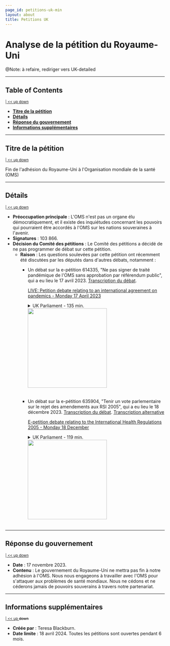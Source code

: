 ```yaml
---
page_id: petitions-uk-min
layout: about
title: Petitions UK
---
```


# Analyse de la pétition du Royaume-Uni
<!-- #region -->
<!-- @#analyse-de-la-pétition-du-royaume-uni -->
<!-- #endregion -->

@Note: à refaire, rediriger vers UK-detailed

---
## Table of Contents
<!-- #region -->
<sup>[ | ](#analyse-de-la-pétition-du-royaume-uni)[ << ](#table-of-contents)[ up ](#analyse-de-la-pétition-du-royaume-uni)[ down ](#titre-de-la-pétition)</sup>
<!-- #endregion -->
<!-- #region -->

- **[Titre de la pétition](#titre-de-la-pétition)**
- **[Détails](#détails)**
- **[Réponse du gouvernement](#réponse-du-gouvernement)**
- **[Informations supplémentaires](#informations-supplémentaires)**
<!-- #endregion -->

---
## Titre de la pétition
<!-- #region -->
<!-- @#titre-de-la-pétition -->
<sup>[ | ](#analyse-de-la-pétition-du-royaume-uni)[ << ](#table-of-contents)[ up ](#table-of-contents)[ down ](#détails)</sup>
<!-- #endregion -->
Fin de l'adhésion du Royaume-Uni à l'Organisation mondiale de la santé (OMS)

---
## Détails
<!-- #region -->
<!-- @#détails -->
<sup>[ | ](#analyse-de-la-pétition-du-royaume-uni)[ << ](#table-of-contents)[ up ](#titre-de-la-pétition)[ down ](#réponse-du-gouvernement)</sup>
<!-- #endregion -->
- **Préoccupation principale** : L'OMS n'est pas un organe élu démocratiquement, et il existe des inquiétudes concernant les pouvoirs qui pourraient être accordés à l'OMS sur les nations souveraines à l'avenir.
- **Signatures** : 103 866.
- **Décision du Comité des pétitions** : Le Comité des pétitions a décidé de ne pas programmer de débat sur cette pétition.
  - **Raison** : Les questions soulevées par cette pétition ont récemment été discutées par les députés dans d'autres débats, notamment :
    - Un débat sur la e-pétition 614335, "Ne pas signer de traité pandémique de l'OMS sans approbation par référendum public", qui a eu lieu le 17 avril 2023. [Transcription du débat](https://hansard.parliament.uk/commons/2023-04-17/debates/12BE683F-A25C-46E5-9FE9-B9C12CCDA9B7/PandemicPreventionPreparednessAndResponseInternationalAgreement).

      [LIVE: Petition debate relating to an international agreement on pandemics - Monday 17 April 2023](https://www.youtube.com/watch?v=T4XIl4kwynE)
      <!-- #region -->
      <details> <summary>
      UK Parliament - 135 min.
      <br/>
      <image src="https://i.ytimg.com/vi/T4XIl4kwynE/maxresdefault.jpg" width=250/>
      </summary>
      <image src="https://i.ytimg.com/vi/T4XIl4kwynE/maxresdefault.jpg"/>
      </details> <br/>

      <!-- #endregion -->

    - Un débat sur la e-pétition 635904, "Tenir un vote parlementaire sur le rejet des amendements aux RSI 2005", qui a eu lieu le 18 décembre 2023. [Transcription du débat](https://hansard.parliament.uk/commons/2023-12-18/debates/945EBBB4-D052-4CF7-8109-B39FF7FF919D/InternationalHealthRegulations2005).
    [Transcription alternative](https://www.theyworkforyou.com/whall/?id=2023-12-18a.419.0)

      [E-petition debate relating to the International Health Regulations 2005 - Monday 18 December](https://www.youtube.com/watch?v=xAs1cmIPXoc)
      <!-- #region -->
      <details> <summary>
      UK Parliament - 119 min.
      <br/>
      <image src="https://i.ytimg.com/vi/xAs1cmIPXoc/maxresdefault.jpg" width=250/>
      </summary>
      <image src="https://i.ytimg.com/vi/xAs1cmIPXoc/maxresdefault.jpg"/>
      </details> <br/>

      <!-- #endregion -->

---
## Réponse du gouvernement
<!-- #region -->
<!-- @#réponse-du-gouvernement -->
<sup>[ | ](#analyse-de-la-pétition-du-royaume-uni)[ << ](#table-of-contents)[ up ](#détails)[ down ](#informations-supplémentaires)</sup>
<!-- #endregion -->
- **Date** : 17 novembre 2023.
- **Contenu** : Le gouvernement du Royaume-Uni ne mettra pas fin à notre adhésion à l'OMS. Nous nous engageons à travailler avec l'OMS pour s'attaquer aux problèmes de santé mondiaux. Nous ne cédons et ne céderons jamais de pouvoirs souverains à travers notre partenariat.

---
## Informations supplémentaires
<!-- #region -->
<!-- @#informations-supplémentaires -->
<sup>[ | ](#analyse-de-la-pétition-du-royaume-uni)[ << ](#table-of-contents)[ up ](#réponse-du-gouvernement) ~~down~~</sup>
<!-- #endregion -->
- **Créée par** : Teresa Blackburn.
- **Date limite** : 18 avril 2024. Toutes les pétitions sont ouvertes pendant 6 mois.
